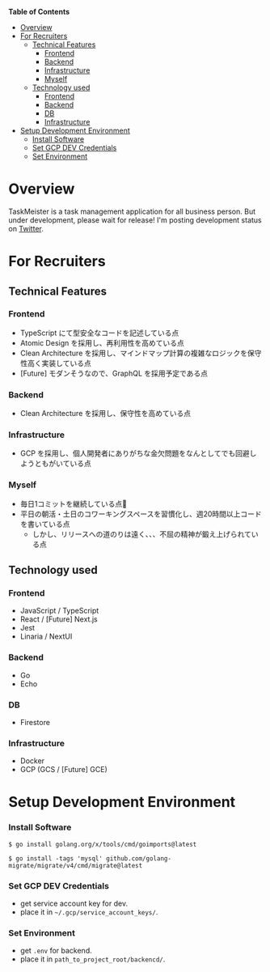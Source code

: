 <!-- START doctoc generated TOC please keep comment here to allow auto update -->
<!-- DON'T EDIT THIS SECTION, INSTEAD RE-RUN doctoc TO UPDATE -->
**Table of Contents**

- [Overview](#overview)
- [For Recruiters](#for-recruiters)
  - [Technical Features](#technical-features)
    - [Frontend](#frontend)
    - [Backend](#backend)
    - [Infrastructure](#infrastructure)
    - [Myself](#myself)
  - [Technology used](#technology-used)
    - [Frontend](#frontend-1)
    - [Backend](#backend-1)
    - [DB](#db)
    - [Infrastructure](#infrastructure-1)
- [Setup Development Environment](#setup-development-environment)
    - [Install Software](#install-software)
    - [Set GCP DEV Credentials](#set-gcp-dev-credentials)
    - [Set Environment](#set-environment)

<!-- END doctoc generated TOC please keep comment here to allow auto update -->

# Overview

TaskMeister is a task management application for all business person. But under development, please wait for release!
I'm posting development status on [Twitter](https://twitter.com/HitoroOhira).

# For Recruiters

## Technical Features

### Frontend

- TypeScript にて型安全なコードを記述している点
- Atomic Design を採用し、再利用性を高めている点
- Clean Architecture を採用し、マインドマップ計算の複雑なロジックを保守性高く実装している点
- [Future] モダンそうなので、GraphQL を採用予定である点

### Backend

- Clean Architecture を採用し、保守性を高めている点

### Infrastructure

- GCP を採用し、個人開発者にありがちな金欠問題をなんとしてでも回避しようともがいている点

### Myself

- 毎日1コミットを継続している点💪
- 平日の朝活・土日のコワーキングスペースを習慣化し、週20時間以上コードを書いている点
    - しかし、リリースへの道のりは遠く、、、不屈の精神が鍛え上げられている点

## Technology used

### Frontend

- JavaScript / TypeScript
- React / [Future] Next.js
- Jest
- Linaria / NextUI

### Backend

- Go
- Echo

### DB

- Firestore

### Infrastructure

- Docker
- GCP (GCS / [Future] GCE)

# Setup Development Environment

### Install Software

```shell
$ go install golang.org/x/tools/cmd/goimports@latest

$ go install -tags 'mysql' github.com/golang-migrate/migrate/v4/cmd/migrate@latest
```

### Set GCP DEV Credentials

- get service account key for dev.
- place it in `~/.gcp/service_account_keys/`.

### Set Environment

- get `.env` for backend.
- place it in `path_to_project_root/backencd/`.

